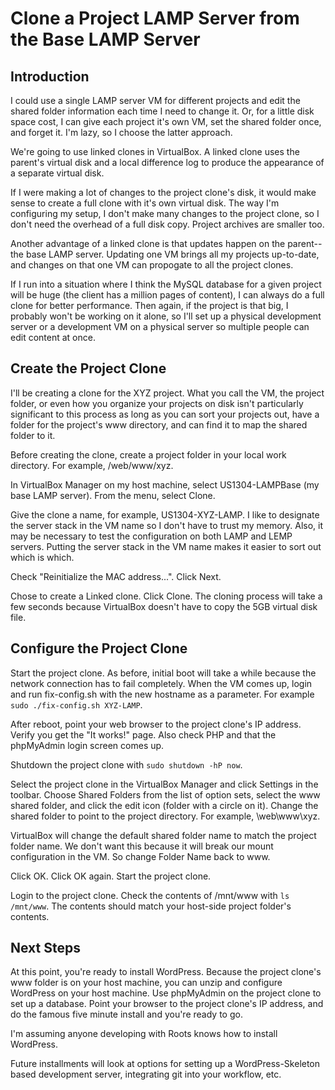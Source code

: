 Clone a Project LAMP Server from the Base LAMP Server
=====================================================

## Introduction
I could use a single LAMP server VM for different projects and edit the shared folder information each time I need to change it. Or, for a little disk space cost, I can give each project it's own VM, set the shared folder once, and forget it. I'm lazy, so I choose the latter approach.

We're going to use linked clones in VirtualBox. A linked clone uses the parent's virtual disk and a local difference log to produce the appearance of a separate virtual disk. 

If I were making a lot of changes to the project clone's disk, it would make sense to create a full clone with it's own virtual disk. The way I'm configuring my setup, I don't make many changes to the project clone, so I don't need the overhead of a full disk copy. Project archives are smaller too.

Another advantage of a linked clone is that updates happen on the parent--the base LAMP server. Updating one VM brings all my projects up-to-date, and changes on that one VM can propogate to all the project clones.

If I run into a situation where I think the MySQL database for a given project will be huge (the client has a million pages of content), I can always do a full clone for better performance. Then again, if the project is that big, I probably won't be working on it alone, so I'll set up a physical development server or a development VM on a physical server so multiple people can edit content at once.

## Create the Project Clone
I'll be creating a clone for the XYZ project. What you call the VM, the project folder, or even how you organize your projects on disk isn't particularly significant to this process as long as you can sort your projects out, have a folder for the project's www directory, and can find it to map the shared folder to it.

Before creating the clone, create a project folder in your local work directory. For example, /web/www/xyz.

In VirtualBox Manager on my host machine, select US1304-LAMPBase (my base LAMP server). From the menu, select Clone. 

Give the clone a name, for example, US1304-XYZ-LAMP. I like to designate the server stack in the VM name so I don't have to trust my memory. Also, it may be necessary to test the configuration on both LAMP and LEMP servers. Putting the server stack in the VM name makes it easier to sort out which is which.

Check "Reinitialize the MAC address...". Click Next.

Chose to create a Linked clone. Click Clone. The cloning process will take a few seconds because VirtualBox doesn't have to copy the 5GB virtual disk file.

## Configure the Project Clone
Start the project clone. As before, initial boot will take a while because the network connection has to fail completely. When the VM comes up, login and run fix-config.sh with the new hostname as a parameter. For example `sudo ./fix-config.sh XYZ-LAMP`.

After reboot, point your web browser to the project clone's IP address. Verify you get the "It works!" page. Also check PHP and that the phpMyAdmin login screen comes up.

Shutdown the project clone with `sudo shutdown -hP now`.

Select the project clone in the VirtualBox Manager and click Settings in the toolbar. Choose Shared Folders from the list of option sets, select the www shared folder, and click the edit icon (folder with a circle on it). Change the shared folder to point to the project directory. For example, \web\www\xyz.

VirtualBox will change the default shared folder name to match the project folder name. We don't want this because it will break our mount configuration in the VM. So change Folder Name back to www. 

Click OK. Click OK again. Start the project clone.

Login to the project clone. Check the contents of /mnt/www with `ls /mnt/www`. The contents should match your host-side project folder's contents.

## Next Steps
At this point, you're ready to install WordPress. Because the project clone's www folder is on your host machine, you can unzip and configure WordPress on your host machine. Use phpMyAdmin on the project clone to set up a database. Point your browser to the project clone's IP address, and do the famous five minute install and you're ready to go.

I'm assuming anyone developing with Roots knows how to install WordPress.

Future installments will look at options for setting up a WordPress-Skeleton based development server, integrating git into your workflow, etc.



